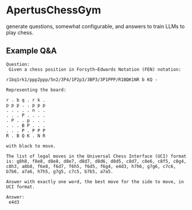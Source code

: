 # ApertusChessGym

generate questions, somewhat configurable, and answers to train LLMs to play chess.

## Example Q&A

```
Question:
 Given a chess position in Forsyth–Edwards Notation (FEN) notation:

r1bq1rk1/ppp2ppp/5n2/3P4/1P2p3/3BP3/3P1PPP/R1BQK1NR b KQ -

Representing the board:

r . b q . r k .
p p p . . p p p
. . . . . n . .
. . . P . . . .
. P . . p . . .
. . . B P . . .
. . . P . P P P
R . B Q K . N R

with black to move.

The list of legal moves in the Universal Chess Interface (UCI) format is: g8h8, f8e8, d8e8, d8e7, d8d7, d8d6, d8d5, c8d7, c8e6, c8f5, c8g4, c8h3, a8b8, f6e8, f6d7, f6h5, f6d5, f6g4, e4d3, h7h6, g7g6, c7c6, b7b6, a7a6, h7h5, g7g5, c7c5, b7b5, a7a5.

Answer with exactly one word, the best move for the side to move, in UCI format.

Answer:
 e4d3

```
